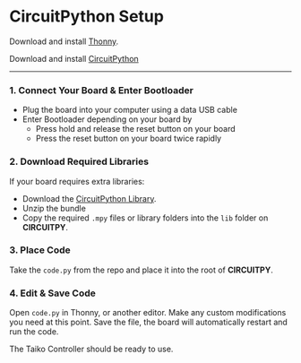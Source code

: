 # CircuitPython Setup
Download and install [Thonny](https://thonny.org/).  

Download and install [CircuitPython](https://circuitpython.org/downloads)

---

### 1. Connect Your Board & Enter Bootloader
- Plug the board into your computer using a data USB cable
- Enter Bootloader depending on your board by
    - Press hold and release the reset button on your board
    - Press the reset button on your board twice rapidly

### 2. Download Required Libraries
If your board requires extra libraries:
- Download the [CircuitPython Library](https://circuitpython.org/libraries).  
- Unzip the bundle
- Copy the required `.mpy` files or library folders into the `lib` folder on **CIRCUITPY**.

### 3.  Place Code
Take the `code.py` from the repo and place it into the root of **CIRCUITPY**.  

### 4. Edit & Save Code
Open `code.py` in Thonny, or another editor. Make any custom modifications you need at this point. Save the file, the board will automatically restart and run the code.


The Taiko Controller should be ready to use.